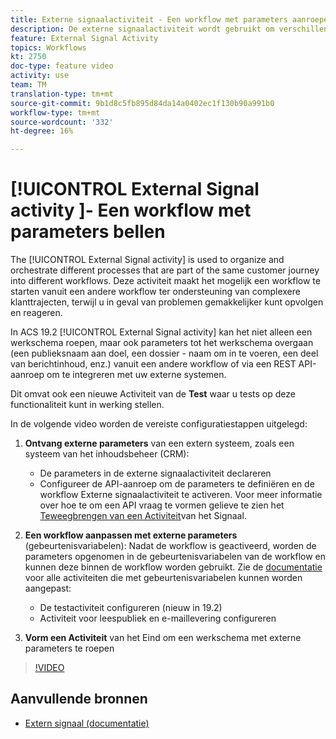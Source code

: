 ```yaml
---
title: Externe signaalactiviteit - Een workflow met parameters aanroepen
description: De externe signaalactiviteit wordt gebruikt om verschillende processen te organiseren en te ordenen die deel van de zelfde klantenreis in verschillende werkschema's uitmaken. Deze activiteit maakt het mogelijk een workflow te starten vanuit een andere workflow ter ondersteuning van complexere klanttrajecten, terwijl u in geval van problemen gemakkelijker kunt opvolgen en reageren.
feature: External Signal Activity
topics: Workflows
kt: 2750
doc-type: feature video
activity: use
team: TM
translation-type: tm+mt
source-git-commit: 9b1d8c5fb895d84da14a0402ec1f130b90a991b0
workflow-type: tm+mt
source-wordcount: '332'
ht-degree: 16%

---
```



# [!UICONTROL External Signal activity ]- Een workflow met parameters bellen

The [!UICONTROL External Signal activity] is used to organize and orchestrate different processes that are part of the same customer journey into different workflows. Deze activiteit maakt het mogelijk een workflow te starten vanuit een andere workflow ter ondersteuning van complexere klanttrajecten, terwijl u in geval van problemen gemakkelijker kunt opvolgen en reageren.

In ACS 19.2 [!UICONTROL External Signal activity] kan het niet alleen een werkschema roepen, maar ook parameters tot het werkschema overgaan (een publieksnaam aan doel, een dossier - naam om in te voeren, een deel van berichtinhoud, enz.) vanuit een andere workflow of via een REST API-aanroep om te integreren met uw externe systemen.

Dit omvat ook een nieuwe Activiteit van de **Test** waar u tests op deze functionaliteit kunt in werking stellen.

In de volgende video worden de vereiste configuratiestappen uitgelegd:

1. **Ontvang externe parameters** van een extern systeem, zoals een systeem van het inhoudsbeheer (CRM):
   * De parameters in de externe signaalactiviteit declareren
   * Configureer de API-aanroep om de parameters te definiëren en de workflow Externe signaalactiviteit te activeren. Voor meer informatie over hoe te om een API vraag te vormen gelieve te zien het [Teweegbrengen van een Activiteit](https://docs.campaign.adobe.com/doc/standard/en/api/ACS_API.html#triggering-a-signal-activity)van het Signaal.

1. **Een workflow aanpassen met externe parameters** (gebeurtenisvariabelen):
Nadat de workflow is geactiveerd, worden de parameters opgenomen in de gebeurtenisvariabelen van de workflow en kunnen deze binnen de workflow worden gebruikt. Zie de [documentatie](https://helpx.adobe.com/campaign/standard/automating/using/calling-a-workflow-with-external-parameters.html) voor alle activiteiten die met gebeurtenisvariabelen kunnen worden aangepast:

   * De testactiviteit configureren (nieuw in 19.2)
   * Activiteit voor leespubliek en e-maillevering configureren

1. **Vorm een Activiteit** van het Eind om een werkschema met externe parameters te roepen

>[!VIDEO](https://video.tv.adobe.com/v/27249/?quality=12)

## Aanvullende bronnen

* [Extern signaal (documentatie)](https://docs.adobe.com/content/help/en/campaign-standard/using/managing-processes-and-data/data-management-activities/external-api.html)
